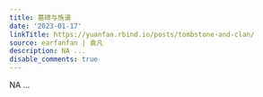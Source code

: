 ```yaml
---
title: 墓碑与族谱
date: '2023-01-17'
linkTitle: https://yuanfan.rbind.io/posts/tombstone-and-clan/
source: earfanfan | 袁凡
description: NA ...
disable_comments: true
---
```

NA ...